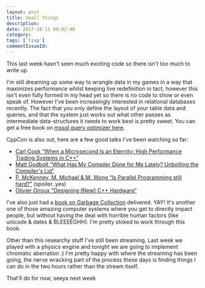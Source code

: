 ```yaml
---
layout: post
title: Small things
description:
date: 2017-10-11 09:02:48
category:
tags: ['lisp']
commentIssueId:
---
```


This last week hasn't seen much exciting code so there isn't too much to write up.

I'm still dreaming up some way to wrangle data in my games in a way that maximizes performance whilst keeping live redefinition in tact, however this isn't even fully formed in my head yet so there is no code to show or even speak of. However I've been increasingly interested in relational databases recently. The fact that you only define the layout of your table data and queries, and that the system just works out what other passes as intermediate data-structures it needs to work best is pretty sweet. You can get a free book on [mssql query optimizer here](https://www.red-gate.com/library/inside-the-sql-server-query-optimizer).

CppCon is also out, here are a few good talks I've been watching so far:

- [Carl Cook “When a Microsecond Is an Eternity: High Performance Trading Systems in C++”](https://youtu.be/NH1Tta7purM)
- [Matt Godbolt “What Has My Compiler Done for Me Lately? Unbolting the Compiler's Lid”](https://youtu.be/bSkpMdDe4g4)
- [P. McKenney, M. Michael & M. Wong “Is Parallel Programming still hard?”](https://youtu.be/YM8Xy6oKVQg) (spoiler..yes)
- [Olivier Giroux "Designing (New) C++ Hardware”](https://youtu.be/86seb-iZCnI)

I've also just had a [book on Garbage Collection](http://gchandbook.org/) delivered. YAY! It's another one of those amazing computer systems where you get to directly impact people, but without having the deal with horrible human factors (like unicode & dates & BLEEEEGHH). I'm pretty stoked to work through this book.

Other than this researchy stuff I've still been streaming. Last week we played with a physics engine and tonight we are going to implement chromatic aberration :) I'm pretty happy with where the streaming has been going, the nerve wracking part of the process these days is finding things I can do in the two hours rather than the stream itself.

That'll do for now, seeya next week
